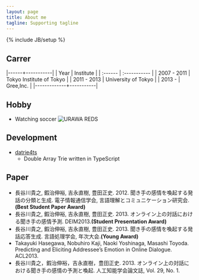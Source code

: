 ```yaml
---
layout: page
title: About me
tagline: Supporting tagline
---
```

{% include JB/setup %}

## Carrer

|------+-----------|
| Year | Institute |
| :------ | :----------- |
| 2007 - 2011     | Tokyo Institute of Tokyo |
| 2011 - 2013     | University of Tokyo |
| 2013 -          | Gree,Inc. |
|-------------+-----------|
  
  
  
  
## Hobby

* Watching soccer
![URAWA REDS](http://www8096ui.sakura.ne.jp/~hasegawa/img/urawa-reds.jpg)
  
  
  
  
## Development

- [datrie4ts](https://github.com/hase1031/datrie4ts)
    - Double Array Trie written in TypeScript
  
  
  
  
## Paper

* 長谷川貴之, 鍜治伸裕, 吉永直樹, 豊田正史. 2012. 聞き手の感情を喚起する発話の分類と生成. 電子情報通信学会, 言語理解とコミュニケーション研究会.**(Best Student Paper Award)**
* 長谷川貴之, 鍜治伸裕, 吉永直樹, 豊田正史. 2013. オンライン上の対話における聞き手の感情予測. DEIM2013.**(Student Presentation Award)**
* 長谷川貴之, 鍜治伸裕, 吉永直樹, 豊田正史. 2013. 聞き手の感情を喚起する発話応答生成. 言語処理学会, 年次大会.**(Young Award)**
* Takayuki Hasegawa, Nobuhiro Kaji, Naoki Yoshinaga, Masashi Toyoda. Predicting and Eliciting Addressee’s Emotion in Online Dialogue. ACL2013.
* 長谷川貴之，鍜治伸裕，吉永直樹，豊田正史. 2013. オンライン上の対話における聞き手の感情の予測と喚起. 人工知能学会論文誌, Vol. 29, No. 1.
  
  
  
  

